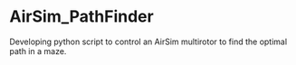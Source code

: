 # AirSim_PathFinder
Developing python script to control an AirSim multirotor to find the optimal path in a maze.
